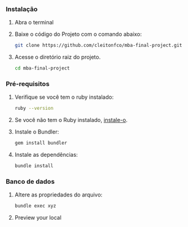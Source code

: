 ### Instalação

1. Abra o terminal

2. Baixe o código do Projeto com o comando abaixo:

   ```sh
   git clone https://github.com/cleitonfco/mba-final-project.git
   ```

3. Acesse o diretório raiz do projeto.

   ```sh
   cd mba-final-project
   ```

### Pré-requisitos

1. Verifique se você tem o ruby instalado:

   ```sh
   ruby --version
   ```

2. Se você não tem o Ruby instalado, [instale-o](https://www.ruby-lang.org/pt/documentation/installation/).

3. Instale o Bundler:

   ```sh
   gem install bundler
   ```

4. Instale as dependências:

   ```sh
   bundle install
   ```

### Banco de dados

1. Altere as propriedades do arquivo:

   ```sh
   bundle exec xyz
   ```

2. Preview your local